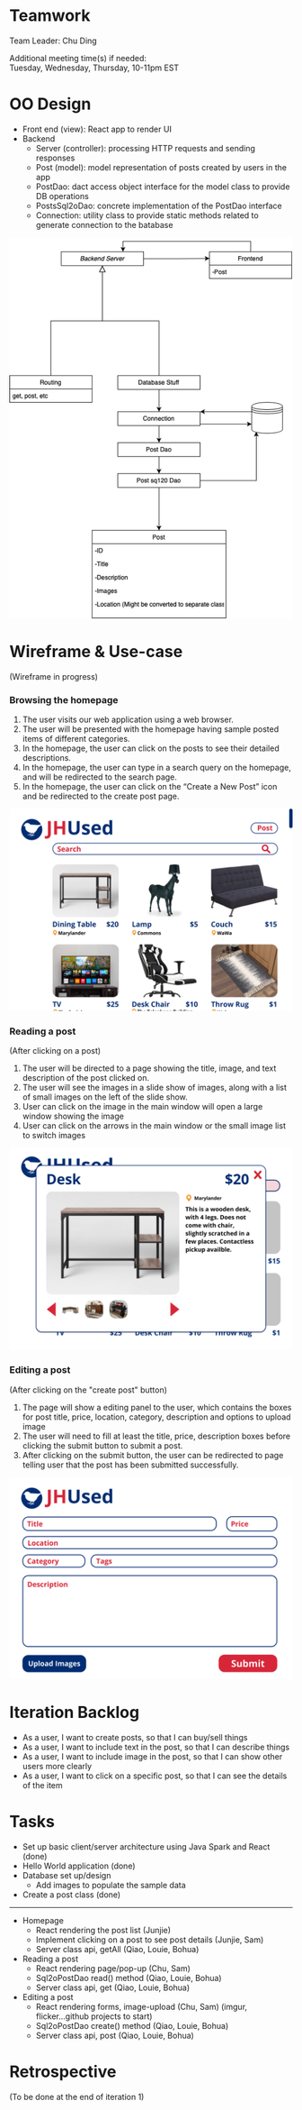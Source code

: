 # Teamwork  
Team Leader: Chu Ding  

Additional meeting time(s) if needed:  
Tuesday, Wednesday, Thursday, 10-11pm EST

# OO Design  
* Front end (view): React app to render UI
* Backend
  * Server (controller): processing HTTP requests and sending responses
  * Post (model): model representation of posts created by users in the app
  * PostDao: dact access object interface for the model class to provide DB operations
  * PostsSql2oDao: concrete implementation of the PostDao interface 
  * Connection: utility class to provide static methods related to generate connection to the batabase

![](assets/UML/UML-iteration1.png)

# Wireframe & Use-case  

(Wireframe in progress)   

### Browsing the homepage
1. The user visits our web application using a web browser.  
2. The user will be presented with the homepage having sample posted items of different categories.  
3. In the homepage, the user can click on the posts to see their detailed descriptions.  
4. In the homepage, the user can type in a search query on the homepage, and will be redirected to the search page.  
5. In the homepage, the user can click on the “Create a New Post” icon and be redirected to the create post page.  

![](assets/Wireframe/Wireframe-home.png)

### Reading a post
(After clicking on a post)
1. The user will be directed to a page showing the title, image, and text description of the post clicked on.
2. The user will see the images in a slide show of images, along with a list of small images on the left of the slide show.
3. User can click on the image in the main window will open a large window showing the image
4. User can click on the arrows in the main window or the small image list to switch images

![](assets/Wireframe/Wireframe-viewPost.png)

### Editing a post
(After clicking on the "create post" button)
1. The page will show a editing panel to the user, which contains the boxes for post title, price, location, category, description and options to upload image
2. The user will need to fill at least the title, price, description boxes before clicking the submit button to submit a post.
3. After clicking on the submit button, the user can be redirected to page telling user that the post has been submitted successfully. 

![](assets/Wireframe/Wireframe-createPost.png)

# Iteration Backlog  
* As a user, I want to create posts, so that I can buy/sell things  
* As a user, I want to include text in the post, so that I can describe things  
* As a user, I want to include image in the post, so that I can show other 
users more clearly  
* As a user, I want to click on a specific post, so that I can see the details 
of the item  

# Tasks  
* Set up basic client/server architecture using Java Spark and React (done)
* Hello World application (done) 
* Database set up/design
  * Add images to populate the sample data
* Create a post class (done)
 ----------------
* Homepage
  * React rendering the post list (Junjie)
  * Implement clicking on a post to see post details (Junjie, Sam)
  * Server class api, getAll (Qiao, Louie, Bohua)
* Reading a post 
  * React rendering page/pop-up (Chu, Sam)
  * Sql2oPostDao read() method (Qiao, Louie, Bohua)
  * Server class api, get (Qiao, Louie, Bohua)
* Editing a post
  * React rendering forms, image-upload (Chu, Sam) (imgur, flicker...github projects to start)
  * Sql2oPostDao create() method (Qiao, Louie, Bohua)
  * Server class api, post (Qiao, Louie, Bohua)

# Retrospective  
(To be done at the end of iteration 1)
